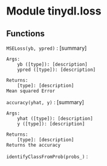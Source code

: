 Module tinydl.loss
==================

Functions
---------

    
`MSELoss(yb, ypred)`
:   [summary]
    
    Args:
        yb ([type]): [description]
        ypred ([type]): [description]
    
    Returns:
        [type]: [description]
    Mean squared Error

    
`accuracy(yhat, y)`
:   [summary]
    
    Args:
        yhat ([type]): [description]
        y ([type]): [description]
    
    Returns:
        [type]: [description]
    Returns the accuracy

    
`identifyClassFromProb(probs_)`
: